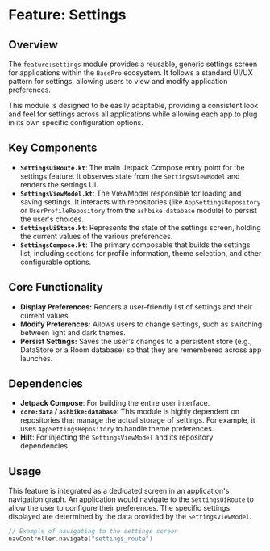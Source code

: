 # Feature: Settings

## Overview

The `feature:settings` module provides a reusable, generic settings screen for applications within the `BasePro` ecosystem. It follows a standard UI/UX pattern for settings, allowing users to view and modify application preferences.

This module is designed to be easily adaptable, providing a consistent look and feel for settings across all applications while allowing each app to plug in its own specific configuration options.

## Key Components

-   **`SettingsUiRoute.kt`**: The main Jetpack Compose entry point for the settings feature. It observes state from the `SettingsViewModel` and renders the settings UI.
-   **`SettingsViewModel.kt`**: The ViewModel responsible for loading and saving settings. It interacts with repositories (like `AppSettingsRepository` or `UserProfileRepository` from the `ashbike:database` module) to persist the user's choices.
-   **`SettingsUiState.kt`**: Represents the state of the settings screen, holding the current values of the various preferences.
-   **`SettingsCompose.kt`**: The primary composable that builds the settings list, including sections for profile information, theme selection, and other configurable options.

## Core Functionality

-   **Display Preferences:** Renders a user-friendly list of settings and their current values.
-   **Modify Preferences:** Allows users to change settings, such as switching between light and dark themes.
-   **Persist Settings:** Saves the user's changes to a persistent store (e.g., DataStore or a Room database) so that they are remembered across app launches.

## Dependencies

-   **Jetpack Compose**: For building the entire user interface.
-   **`core:data` / `ashbike:database`**: This module is highly dependent on repositories that manage the actual storage of settings. For example, it uses `AppSettingsRepository` to handle theme preferences.
-   **Hilt**: For injecting the `SettingsViewModel` and its repository dependencies.

## Usage

This feature is integrated as a dedicated screen in an application's navigation graph. An application would navigate to the `SettingsUiRoute` to allow the user to configure their preferences. The specific settings displayed are determined by the data provided by the `SettingsViewModel`.

```kotlin
// Example of navigating to the settings screen
navController.navigate("settings_route")
```